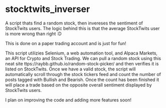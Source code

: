 # stocktwits_inverser
A script thats find a random stock, then invereses the sentiment of StockTwits users. The logic behind this is that the average StockTwits user is more wrong than right :D

This is done on a paper trading account and is just for fun!

This script utilizies Selenium, a web automation tool, and Alpaca Markets, an API for Crypto and Stock Trading. We can pull a random stock using this neat site ttps://raybb.github.io/random-stock-picker/ and then verifies it is listed on StockTwits. Once we have a valid stock, the script will automatically scroll through the stock tickers feed and count the number of posts tagged with Bullish and Bearish. Once the count has been finished it will place a trade based on the opposite overall sentiment displayed by StockTwits users.

I plan on improving the code and adding more features soon! 
